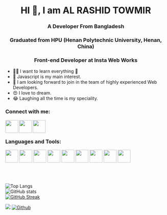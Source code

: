 # <h1 align="center">HI 👋, I am AL RASHID TOWMIR</h1>

### <h3 align="center">A Developer From Bangladesh</h3>

### <h3 align="center">Graduated from HPU (Henan Polytechnic University, Henan, China)</h3>

### <h3 align="center">Front-end Developer at Insta Web Works</h3>

- 🏃‍♂️ I want to learn everything 🤣
- 🥰 Javascript is my main interest.
- 🙏 I am looking forward to join in the team of highly experienced Web Developers.
- 😍 I love to dream.
- 😂 Laughing all the time is my speciality.

### Connect with me:

[<img align="left" width="40px" src="https://cdn.jsdelivr.net/npm/simple-icons@5.1.0/icons/facebook.svg" />][facebook]
[<img align="left" width="40px" src="https://cdn.jsdelivr.net/npm/simple-icons@v3/icons/linkedin.svg" />][linkedin]
[<img align="left" width="40px" src="https://cdn.jsdelivr.net/npm/simple-icons@5.1.0/icons/instagram.svg" />][instagram]


</br>
</br>

### Languages and Tools:

[<img width="40px" src="https://user-images.githubusercontent.com/66881159/124277781-40c99800-db67-11eb-9704-88013eaedfd9.png">][html]
[<img width="40px" src="https://user-images.githubusercontent.com/66881159/124243154-52974500-db3f-11eb-8267-41f0e46c366c.png">][css]
<img width="40px" src="https://user-images.githubusercontent.com/66881159/212522352-03066ddc-748b-4b6f-83c7-514fa2fc3e6b.png">
<img width="40px" src="https://user-images.githubusercontent.com/66881159/212522563-ff6ed19d-8db6-4732-92de-b6883d00d1e2.png">
<img width="40px" src="https://user-images.githubusercontent.com/66881159/212522648-1bd74d79-9ff8-4bd8-98a7-71f04606c6d0.png">
[<img width="40px" src="https://user-images.githubusercontent.com/66881159/124246906-28478680-db43-11eb-9a63-54ba80f3eb8f.png">][github]
[<img width="40px" src="https://user-images.githubusercontent.com/66881159/124356254-d718bf00-dc36-11eb-94f8-360b52c0eae7.jpg">][codeblocks]
[<img width="40px" src="https://user-images.githubusercontent.com/66881159/124247500-c3406080-db43-11eb-908f-4a8b1a5905fc.jpg">][kali]
[<img width="40px" src="https://user-images.githubusercontent.com/66881159/124237236-1eb92100-db39-11eb-8093-f2976eb9e65e.png">][windows]

</br>
</br>

![Top Langs](https://github-readme-stats.vercel.app/api/top-langs/?username=TowmirAlRashid&theme=blue-green)
</br>
![GitHub stats](https://github-readme-stats.vercel.app/api?username=TowmirAlRashid&show_icons=true&theme=blue-green)
</br>
[![GitHub Streak](https://github-readme-streak-stats.herokuapp.com/?user=TowmirAlRashid&theme=dark)](https://git.io/streak-stats)

![](https://visitor-badge.laobi.icu/badge?page_id=TowmirAlRashid.TowmirAlRashid)
[![Github](https://img.shields.io/github/followers/TowmirAlRashid?label=Follow&style=social)](https://github.com/TowmirAlRashid)



[facebook]: https://m.facebook.com/al.towmir?ref=bookmarks
[linkedin]: https://www.linkedin.com/in/alrashid-towmir-6293631b3
[instagram]: https://www.instagram.com/invites/contact/?i=1pvei31gso4mt&utm_content=m0pxx4m

[html]: https://html.com/
[css]: https://www.w3.org/Style/CSS/Overview.en.html
[java]: https://www.java.com/en/
[python]: https://www.python.org/
[mysql]: https://www.mysql.com/
[vmware]: https://www.vmware.com/products/workstation-pro.html
[wireshark]: https://www.wireshark.org/
[pycharm]: https://www.jetbrains.com/pycharm/
[intid]: https://www.jetbrains.com/idea/
[github]: https://github.com/
[codeblocks]: https://www.codeblocks.org/
[anaconda]: https://www.anaconda.com/
[kali]: https://www.kali.org/
[windows]: https://www.microsoft.com/en-us/

